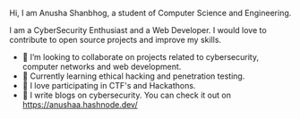Hi, I am Anusha Shanbhog, a student of Computer Science and Engineering.

I am a CyberSecurity Enthusiast and a Web Developer. 
I would love to contribute to open source projects and improve my skills.
 
- 🌱 I’m looking to collaborate on projects related to cybersecurity, computer networks and web development.
- 🚀 Currently learning ethical hacking and penetration testing.
- 💞 I love participating in CTF's and Hackathons.
- 💫 I write blogs on cybersecurity. You can check it out on https://anushaa.hashnode.dev/

<!---
anusha-shanbhog/anusha-shanbhog is a ✨ special ✨ repository because its `README.md` (this file) appears on your GitHub profile.
You can click the Preview link to take a look at your changes.
--->
